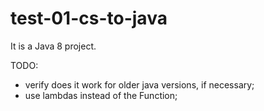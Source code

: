# test-01-cs-to-java

It is a Java 8 project.

TODO:

* verify does it work for older java versions, if necessary;
* use lambdas instead of the Function; 
